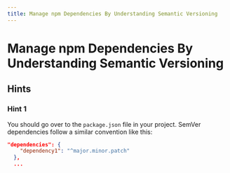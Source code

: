 ```yaml
---
title: Manage npm Dependencies By Understanding Semantic Versioning
---
```

# Manage npm Dependencies By Understanding Semantic Versioning

## Hints

### Hint 1
You should go over to the `package.json` file in your project. SemVer dependencies follow a similar convention like this:

```json
"dependencies": {
    "dependency1": "^major.minor.patch"
  },
  ...
```

